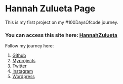 # Hannah Zulueta Page
This is my first project on my #100DaysOfcode journey.

### You can access this site here: [HannahZulueta](https://homemadecoder.github.io/hannahz/)

Follow my journey here: 
1. [Github](https://github.com/hanapotski/100-days-of-code)
2. [Myprojects](https://github.com/hanapotski/myprojects)
3. [Twitter](https://twitter.com/homemadecoder)
4. [Instagram](https://www.instagram.com/homemadecoder/)
5. [Wordpress](https://homemadecoder.wordpress.com/)

